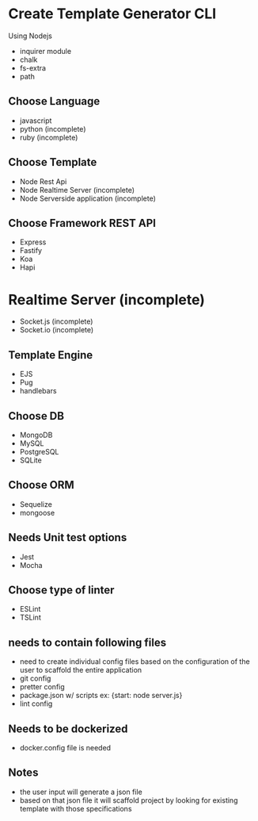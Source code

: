 # Create Template Generator CLI

Using Nodejs

- inquirer module
- chalk
- fs-extra
- path

## Choose Language

- javascript
- python (incomplete)
- ruby (incomplete)

## Choose Template

- Node Rest Api
- Node Realtime Server (incomplete)
- Node Serverside application (incomplete)

## Choose Framework REST API

- Express
- Fastify
- Koa
- Hapi

# Realtime Server (incomplete)

- Socket.js (incomplete)
- Socket.io (incomplete)

## Template Engine

- EJS
- Pug
- handlebars

## Choose DB

- MongoDB
- MySQL
- PostgreSQL
- SQLite

## Choose ORM

- Sequelize
- mongoose

## Needs Unit test options

- Jest
- Mocha

## Choose type of linter

- ESLint
- TSLint

## needs to contain following files

- need to create individual config files based on the configuration of the user to scaffold the entire application
- git config
- pretter config
- package.json w/ scripts ex: {start: node server.js}
- lint config

## Needs to be dockerized

- docker.config file is needed

## Notes

- the user input will generate a json file
- based on that json file it will scaffold project by looking for existing template with those specifications
